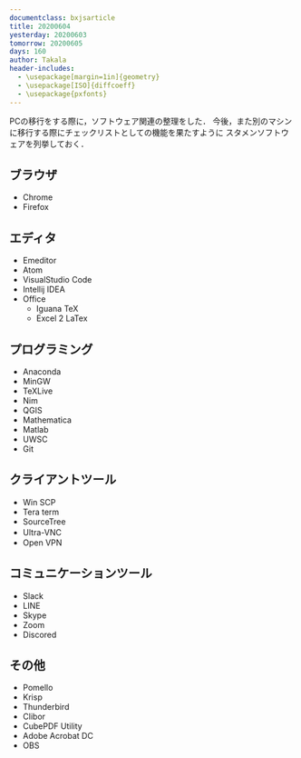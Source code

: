 ```yaml
---
documentclass: bxjsarticle
title: 20200604
yesterday: 20200603
tomorrow: 20200605
days: 160
author: Takala
header-includes:
  - \usepackage[margin=1in]{geometry}
  - \usepackage[ISO]{diffcoeff}
  - \usepackage{pxfonts}
---
```



PCの移行をする際に，ソフトウェア関連の整理をした．
今後，また別のマシンに移行する際にチェックリストとしての機能を果たすように
スタメンソフトウェアを列挙しておく．


## ブラウザ 

* Chrome
* Firefox

## エディタ

* Emeditor
* Atom
* VisualStudio Code
* Intellij IDEA 
* Office
    * Iguana TeX
    * Excel 2 LaTex

## プログラミング

* Anaconda
* MinGW
* TeXLive
* Nim
* QGIS
* Mathematica
* Matlab
* UWSC
* Git

## クライアントツール

* Win SCP
* Tera term
* SourceTree
* Ultra-VNC　
* Open VPN

## コミュニケーションツール

* Slack
* LINE
* Skype
* Zoom
* Discored

## その他

* Pomello
* Krisp
* Thunderbird
* Clibor
* CubePDF Utility
* Adobe Acrobat DC
* OBS
